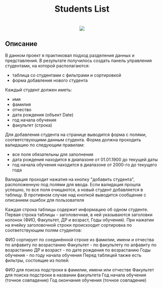   <h1 align="center">Students List<h1>
  <p align="center"><img align="center" src="https://user-images.githubusercontent.com/99849325/174464406-9271ff3a-7c6f-46f9-9753-06b135a4c04d.png"/></p>


## Описание
В данном проект я практиковал подход разделения данных и представления.
В результате получилось создать панель управления студентами, на которой располагаются: 
- таблица со студентами с фильтрами и сортировкой
- форма добавления нового студента

Каждый студент должен иметь:
- имя
- фамилия
- отчество
- дата рождения (объект Date)
- год начала обучения
- факультет (строка)

Для добавления студента на странице выводится форма с полями, соответствующими данным студента. 
Форма должна проходить валидацию по следующим правилам:
- все поля обязательны для заполнения
- дата рождения находится в диапазоне от 01.01.1900 до текущей даты
- год начала обучения находится в диапазоне от 2000-го до текущего года

Валидация проходит нажатия на кнопку "добавить студента", расположенную под полями для ввода. 
Если валидация прошла успешно, то все поля очищаются, а новый студент добавляется в таблицу. 
В противном случае над кнопкой выводится сообщение с описанием ошибок для пользователя

Каждая строка таблицы содержит информацию об одном студенте.
Первая строка таблицы - заголовочная, в ней указываются заголовки колонок (ФИО, Факультет, ДР и возраст, Годы обучения).
При нажатии на ячейку заголовочной строки происхоодит сортировка по соответствующим полям студентов:

ФИО сортирует по соединённой строке из фамилии, имени и отчества по алфавиту по возрастанию
Факультет - по факультету по алфавиту по возрастанию
ДР и возраст - по дате рождения по возрастанию
Годы обучения - по году начала обучения
Перед таблицей также есть фильтры, состоящие из полей:

ФИО для поиска подстроки в фамилии, имени или отчестве
Факультет для поиска подстроки в названии факультета
Год начала обучения (точное совпадение)
Год окончания обучения (точное совпадение)
